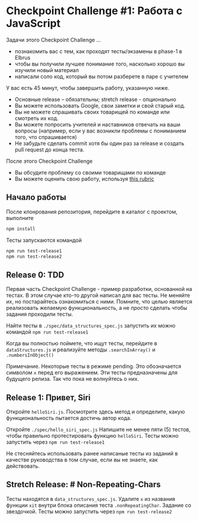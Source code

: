 # Checkpoint Challenge  #1: Работа с JavaScript

Задачи этого Checkpoint Challenge ...
* познакомить вас с тем, как проходят тесты/экзамены в phase-1 в Elbrus
* чтобы вы получили лучшее понимание того, насколько хорошо вы изучили новый материал
* написали соло код, который вы потом разберете в паре с учителем

У вас есть 45 минут, чтобы завершить работу, указанную ниже.

* Основные release – обязательны;  stretch release - опционально
* Вы можете использовать Google, свои заметки и свой старый код.
* Вы не можете спрашивать своих товарищей по команде или смотреть их код.
* Вы можете попросить учителей и наставников отвечать на ваши вопросы (например, если у вас возникли проблемы с пониманием того, что спрашивается)
* Не забудьте сделать commit хотя бы один раз за release и создать pull request до конца теста.

После этого Checkpoint Challenge
* Вы обсудите проблему со своими товарищами по команде
* Вы можете оценить свою работу, используя [this rubric](./rubric.md)

## Начало работы
После клонрования репозитория, перейдите в каталог с проектом, выполните 
```bash
npm install
```

Тесты запускаются командой   
```bash
npm run test-release1
npm run test-release2
```


## Release 0: TDD

Первая часть Checkpoint Challenge - пример разработки, основанной на тестах. В этом случае кто-то другой написал для вас тесты. Не меняйте их, но постарайтесь ознакомиться с ними. Помните, что целью является реализовать желаемую функциональность, а не *просто* сделать чтобы задания проходили тесты.

Найти тесты в ```./spec/data_structures_spec.js``` запустить их можно командой ```npm run test-release1```

Когда вы полностью поймете, что ищут тесты, перейдите в ```dataStructures.js``` и реализуйте методы ```.searchInArray()``` и ```.numbersInObject()```

Примечание. Некоторые тесты в режиме pending. Это обозначается символом `x` перед его выражением. Эти тесты предназначены для будущего релиза. Так что пока не волнуйтесь о них.

## Release 1: Привет, Siri

Откройте ```helloSiri.js```. Посмотрите здесь метод и определите, какую функциональность пытается достичь автор кода.

Откройте ```./spec/hello_siri_spec.js``` Напишите не менее пяти (5) тестов, чтобы правильно протестировать функцию ```helloSiri```. Тесты можно запустить через ```npm run test-release1```

Не стесняйтесь использовать ранее написаные тесты из заданий в качестве руководства в том случае, если вы не знаете, как действовать.

## Stretch Release: # Non-Repeating-Chars

Тесты находятся в `data_structures_spec.js`. Удалите `x` из названия функции `xit` внутри блока описания теста `.nonRepeatingChar`. Задание со звездочкой.
Тесты можно запустить через ```npm run test-release2```
